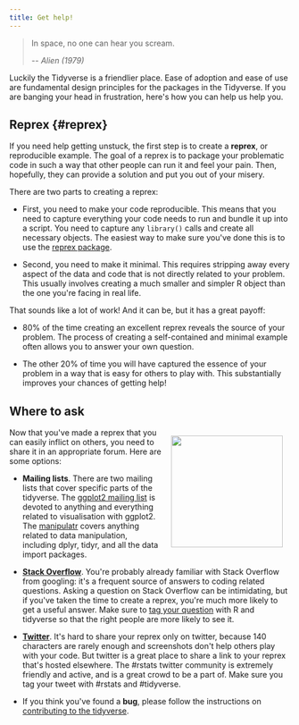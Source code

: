 ```yaml
---
title: Get help!
---
```


> In space, no one can hear you scream.
>
> -- <cite>Alien (1979)</cite>
  
Luckily the Tidyverse is a friendlier place. Ease of adoption and ease of use are fundamental design principles for the packages in the Tidyverse. If you are banging your head in frustration, here's how you can help us help you.

## Reprex {#reprex}

If you need help getting unstuck, the first step is to create a __reprex__, or reproducible example. The goal of a reprex is to package your problematic code in such a way that other people can run it and feel your pain. Then, hopefully, they can provide a solution and put you out of your misery.

There are two parts to creating a reprex:

* First, you need to make your code reproducible. This means that you need
  to capture everything your code needs to run and bundle it up into a script.
   You need to capture any `library()` calls and create all necessary objects. The easiest way to make sure you've done this is to use the [reprex package](http://reprex.tidyverse.org).
  
* Second, you need to make it minimal. This requires stripping away every aspect of the data and code that is not directly related to your problem. This usually involves creating a much smaller and simpler R object than the one you're facing in real life.
  
That sounds like a lot of work!  And it can be, but it has a great payoff:

* 80% of the time creating an excellent reprex reveals the source of your problem. The process of creating a self-contained and minimal example often allows you to answer your own question.

* The other 20% of time you will have captured the essence of your problem in
  a way that is easy for others to play with. This substantially improves
  your chances of getting help!

## Where to ask

<img src="../help-is-on-the-way.jpg" width="200" height="200" align="right" style="padding:1em;" />
<!-- Thanks to Mark Hansen for the image! https://twitter.com/cocteau/status/893811714420088832 -->

Now that you've made a reprex that you can easily inflict on others, you need to share it in an appropriate forum. Here are some options:

* __Mailing lists__.  There are two mailing lists that cover specific parts of the 
  tidyverse. The [ggplot2 mailing list][ggplot2-ml] is devoted to anything
  and everything related to visualisation with ggplot2. The
  [manipulatr][manipulatr-ml] covers anything related to data manipulation,
  including dplyr, tidyr, and all the data import packages.
  
* [__Stack Overflow__](https://stackoverflow.com). You're probably already familiar
  with Stack Overflow from googling: it's a frequent source of answers to
  coding related questions. Asking a question on Stack Overflow can be 
  intimidating, but if you've taken the time to create a reprex, you're much
  more likely to get a useful answer. Make sure to [tag your question](https://stackoverflow.com/help/tagging) with R
  and tidyverse so that the right people are more likely to see it.
  
* [__Twitter__][twitter-rstats]. It's hard to share your reprex only on twitter, because 140 characters are rarely enough and screenshots don't help others play with your code. But twitter is a great place to share a link to your reprex that's hosted elsewhere. The #rstats twitter community is extremely friendly and active, and is a great crowd to be a part of. Make sure you tag your tweet with #rstats and #tidyverse.

* If you think you've found a __bug__, please follow the instructions on 
  [contributing to the tidyverse](/contribute#issues).

[ggplot2-ml]: https://groups.google.com/forum/#!forum/ggplot2
[manipulatr-ml]: https://groups.google.com/forum/#!forum/manipulatr
[twitter-rstats]: https://twitter.com/search?q=%23rstats&src=typd
